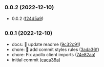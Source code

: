 ## <small>0.0.2 (2022-12-10)</small>

- 0.0.2 ([f24d5a9](https://github.com/werdnajoc/base-nextjs-web3-boilerplate/commit/f24d5a9))

## <small>0.0.1 (2022-12-10)</small>

- docs: :memo: update readme ([9c32c91](https://github.com/werdnajoc/base-nextjs-web3-boilerplate/commit/9c32c91))
- chore: :tada: add commit styles rules ([3ada36f](https://github.com/werdnajoc/base-nextjs-web3-boilerplate/commit/3ada36f))
- chore: Fix apollo client imports ([74e82aa](https://github.com/werdnajoc/base-nextjs-web3-boilerplate/commit/74e82aa))
- initial commit ([eaca38a](https://github.com/werdnajoc/base-nextjs-web3-boilerplate/commit/eaca38a))
